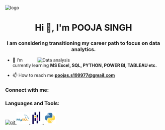 ![logo](https://github.com/datagithubsingh/datagithubsinghP/assets/166549213/7f1203a3-fed3-42df-a4d1-488ab4c738b5.png)

<h1 align="center">Hi 👋, I'm POOJA SINGH</h1>
<h3 align="center">I am considering transitioning my career path to focus on data analytics.</h3>

<img align="right" alt="Data analysis" width="400" src="https://encrypted-tbn0.gstatic.com/images?q=tbn:ANd9GcRe8xtrrhwRxl-FbVCL-UG4AI5Er18U9SPtOq1dMyh0kKEEg0q5zcRYVHeGyslm0HjR9eY&usqp=CAU.gif">

- 🌱 I’m currently learning **MS Excel, SQL, PYTHON, POWER BI, TABLEAU etc.**

- 📫 How to reach me **poojas.s199977@gmail.com**

<h3 align="left">Connect with me:</h3>
<p align="left">
</p>

<h3 align="left">Languages and Tools:</h3>
<p align="left"> <a href="https://git-scm.com/" target="_blank" rel="noreferrer"> <img src="https://www.vectorlogo.zone/logos/git-scm/git-scm-icon.svg" alt="git" width="40" height="40"/> </a> <a href="https://www.mysql.com/" target="_blank" rel="noreferrer"> <img src="https://raw.githubusercontent.com/devicons/devicon/master/icons/mysql/mysql-original-wordmark.svg" alt="mysql" width="40" height="40"/> </a> <a href="https://pandas.pydata.org/" target="_blank" rel="noreferrer"> <img src="https://raw.githubusercontent.com/devicons/devicon/2ae2a900d2f041da66e950e4d48052658d850630/icons/pandas/pandas-original.svg" alt="pandas" width="40" height="40"/> </a> <a href="https://www.python.org" target="_blank" rel="noreferrer"> <img src="https://raw.githubusercontent.com/devicons/devicon/master/icons/python/python-original.svg" alt="python" width="40" height="40"/> </a> </p>

